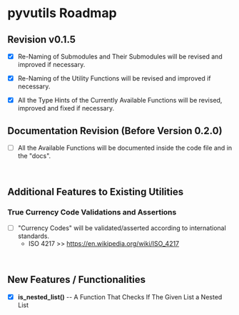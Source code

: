 # pyvutils Roadmap

## Revision v0.1.5

- [x] Re-Naming of Submodules and Their Submodules will be revised and improved if necessary.
- [x] Re-Naming of the Utility Functions will be revised and improved if necessary.
- [x] All the Type Hints of the Currently Available Functions will be revised, improved and fixed if necessary.


## Documentation Revision (Before Version 0.2.0)

- [ ] All the Available Functions will be documented inside the code file and in the "docs".


<br>

## Additional Features to Existing Utilities

### True Currency Code Validations and Assertions

- [ ] "Currency Codes" will be validated/asserted according to international standards.
    - ISO 4217 >> https://en.wikipedia.org/wiki/ISO_4217


<br>

## New Features / Functionalities

- [x] **is_nested_list()** -- A Function That Checks If The Given List a Nested List

